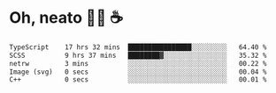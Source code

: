 # Oh, neato 🧑‍💻 ☕

<!--START_SECTION:waka-->

```txt
TypeScript    17 hrs 32 mins  ████████████████░░░░░░░░░   64.40 %
SCSS          9 hrs 37 mins   ████████▓░░░░░░░░░░░░░░░░   35.32 %
netrw         3 mins          ░░░░░░░░░░░░░░░░░░░░░░░░░   00.22 %
Image (svg)   0 secs          ░░░░░░░░░░░░░░░░░░░░░░░░░   00.04 %
C++           0 secs          ░░░░░░░░░░░░░░░░░░░░░░░░░   00.01 %
```

<!--END_SECTION:waka-->
